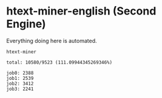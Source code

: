 # htext-miner-english (Second Engine)

Everything doing here is automated.

```
htext-miner

total: 10580/9523 (111.09944345269346%)

job0: 2388
job1: 2539
job2: 3412
job3: 2241
```